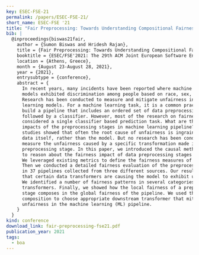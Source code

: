 ```yaml
---
key: ESEC-FSE-21
permalink: /papers/ESEC-FSE-21/
short_name: ESEC-FSE '21
title: "Fair Preprocessing: Towards Understanding Compositional Fairness of Data Transformers in Machine Learning Pipeline"
bib: |
  @inproceedings{biswas21fair,
    author = {Sumon Biswas and Hridesh Rajan},
    title = {Fair Preprocessing: Towards Understanding Compositional Fairness of Data Transformers in Machine Learning Pipeline},
    booktitle = {ESEC/FSE'2021: The 29th ACM Joint European Software Engineering Conference and Symposium on the Foundations of Software Engineering},
    location = {Athens, Greece},
    month = {August 23-August 28, 2021},
    year = {2021},
    entrysubtype = {conference},
    abstract = {
      In recent years, many incidents have been reported where machine learning
      models exhibited discrimination among people based on race, sex, age, etc.
      Research has been conducted to measure and mitigate unfairness in machine
      learning models. For a machine learning task, it is a common practice to
      build a pipeline that includes an ordered set of data preprocessing stages
      followed by a classifier. However, most of the research on fairness has
      considered a single classifier based prediction task. What are the fairness
      impacts of the preprocessing stages in machine learning pipeline? Furthermore,
      studies showed that often the root cause of unfairness is ingrained in the
      data itself, rather than the model. But no research has been conducted to
      measure the unfairness caused by a specific transformation made in the data
      preprocessing stage. In this paper, we introduced the causal method of fairness
      to reason about the fairness impact of data preprocessing stages in ML pipeline.
      We leveraged existing metrics to define the fairness measures of the stages.
      Then we conducted a detailed fairness evaluation of the preprocessing stages
      in 37 pipelines collected from three different sources. Our results show
      that certain data transformers are causing the model to exhibit unfairness.
      We identified a number of fairness patterns in several categories of data
      transformers. Finally, we showed how the local fairness of a preprocessing
      stage composes in the global fairness of the pipeline. We used the fairness
      composition to choose appropriate downstream transformer that mitigates
      unfairness in the machine learning (ML) pipeline.
    }
  }
kind: conference
download_link: fair-preprocessing-fse21.pdf
publication_year: 2021
tags:
  - boa
---
```

